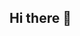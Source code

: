 ## Hi there 👋

<!--
**catalinadiazd/catalinadiazd** is a ✨ _special_ ✨ repository because its `README.md` (this file) appears on your GitHub profile.

Here are some ideas to get you started:

- 🔭 I’m currently working on homework ...
- 🌱 I’m currently learning about python ...
- 🤔 I’m looking for help with programing ...
- 😄 Pronouns: she/her ...
- ⚡ Fun fact: I play volleybal  ...
-->

